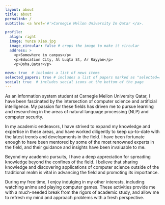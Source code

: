 ```yaml
---
layout: about
title: about
permalink: /
subtitle: <a href='#'>Carnegie Mellon University In Qatar </a>.

profile:
  align: right
  image: Yunze Xiao.jpg
  image_circular: false # crops the image to make it circular
  address: >
    <p>Somewhere in campus</p>
    <p>Education City, Al Luqta St, Ar Rayyan</p>
    <p>Doha,Qatar</p>

news: true  # includes a list of news items
selected_papers: true # includes a list of papers marked as "selected={true}"
social: true  # includes social icons at the bottom of the page
---
```


As an information system student at Carnegie Mellon University Qatar, I have been fascinated by the intersection of computer science and artificial intelligence. My passion for these fields has driven me to pursue learning and researching in the areas of natural language processing (NLP) and computer security.

In my academic endeavors, I have strived to expand my knowledge and expertise in these areas, and have worked diligently to keep up-to-date with the latest trends and developments in the field. I have been fortunate enough to have been mentored by some of the most renowned experts in the field, and their guidance and insights have been invaluable to me.

Beyond my academic pursuits, I have a deep appreciation for spreading knowledge beyond the confines of the field. I believe that sharing knowledge and discovering applications of computer science outside of the traditional realm is vital in advancing the field and promoting its importance.

During my free time, I enjoy indulging in my other interests, including watching anime and playing computer games. These activities provide me with a much-needed break from the rigors of academic study, and allow me to refresh my mind and approach problems with a fresh perspective.



